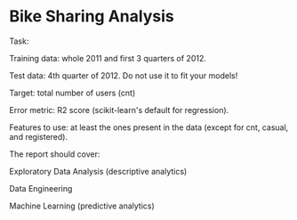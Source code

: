 # Bike Sharing Analysis

Task:

Training data: whole 2011 and first 3 quarters of 2012.

Test data: 4th quarter of 2012. Do not use it to fit your models!

Target: total number of users (cnt)

Error metric: R2 score (scikit-learn's default for regression).

Features to use: at least the ones present in the data (except for cnt, casual, and registered).

The report should cover:

Exploratory Data Analysis (descriptive analytics)

Data Engineering

Machine Learning (predictive analytics)

